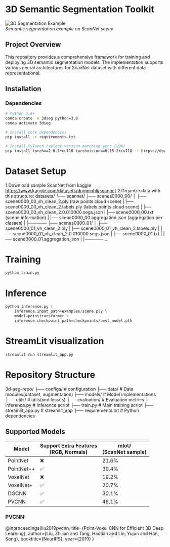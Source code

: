 # 3D Semantic Segmentation Toolkit

![3D Segmentation Example](sem_3d_seg/static/seg_screan.png)  
*Semantic segmentation example on ScanNet scene*

## Project Overview

This repository provides a comprehensive framework for training and deploying 3D semantic segmentation models. The implementation supports various neural architectures for ScanNet dataset with different data representational.

## Installation

### Dependencies
```bash
# Python 3.8+
conda create -n 3dseg python=3.8
conda activate 3dseg

# Install core dependencies
pip install -r requirements.txt

# Install PyTorch (select version matching your CUDA)
pip install torch==2.0.1+cu118 torchvision==0.15.2+cu118 -f https://download.pytorch.org/whl/torch_stable.html
```

# Dataset Setup
1.Download sample ScanNet from kaggle https://www.kaggle.com/datasets/dngminhli/scannet
2.Organize data with this structure:
datasets/
└── scannet/
    ├── scenes0000_00/
    │   ├── scene0000_00_vh_clean_2.ply (raw points cloud scene)
    |   |── scene0000_00_vh_clean_2.labels.ply (labels points cloud scene)
    |   |── scene0000_00_vh_clean_2.0.010000.segs.json
    |   |── scene0000_00.txt (scene information)
    |   |── scene0000_00.aggregation.json (aggregation per classes)
    |   |──────
    ├── scenes0000_01/
    │   ├── scene0000_01_vh_clean_2.ply
    |   |── scene0000_01_vh_clean_2.labels.ply
    |   |── scene0000_01_vh_clean_2.0.010000.segs.json
    |   |── scene0000_01.txt
    |   |── scene0000_01.aggregation.json
    |   |──────
    ...


# Training
```python
python train.py 
```
# Inference
```python
python inference.py \
    inference.input_path=examples/scene.ply \
    model=pointtransformer \
    inference.checkpoint_path=checkpoints/best_model.pth
```
# StreamLit visualization
```python
streamlit run streamlit_app.py
```

# Repository Structure

3d-seg-repo/
├── configs/             # configuration
├── data/                # Data modules(dataset, augmentation)
├── models/              # Model implementations
├── utils/               # utils(and losses)
├── evaluation/          # Evaluation metrics
├── inference.py         # Inference script
├── train.py             # Main training script
├── streamlit_app.py     # streamlit_app
├── requirements.txt     # Python dependencies

## Supported Models

| Model            | Support Extra Features<br>(RGB, Normals) | mIoU<br>(ScanNet sample) |
|------------------|------------------------------------------|--------------------------|
| PointNet         | ❌                                       | 21.6%                    |
| PointNet++       | ✅                                       | 39.4%                    |
| VoxelNet         | ❌                                       | 19.2%                    |
| VoxelNet+        | ✅                                       | 20.7%                    |
| DGCNN            | ✅                                       | 30.1%                    |
| PVCNN            | ✅                                       | 46.1%                    |

### PVCNN:

@inproceedings{liu2019pvcnn,
  title={Point-Voxel CNN for Efficient 3D Deep Learning},
  author={Liu, Zhijian and Tang, Haotian and Lin, Yujun and Han, Song},
  booktitle={NeurIPS},
  year={2019}
}
